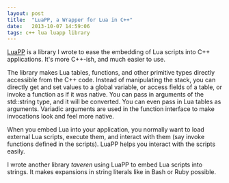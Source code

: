 ```yaml
---
layout: post
title:  "LuaPP, a Wrapper for Lua in C++"
date:   2013-10-07 14:59:06
tags: c++ lua luapp library
---
```


[LuaPP](https://github.com/echaozh/luapp) is a library I wrote to ease the embedding of Lua scripts into C++ applications. It's more C++-ish, and much easier to use.

The library makes Lua tables, functions, and other primitive types directly accessible from the C++ code. Instead of manipulating the stack, you can directly get and set values to a global variable, or access fields of a table, or invoke a function as if it was native. You can pass in arguments of the std::string type, and it will be converted. You can even pass in Lua tables as arguments. Variadic arguments are used in the function interface to make invocations look and feel more native.

When you embed Lua into your application, you normally want to load external Lua scripts, execute them, and interact with them (say invoke functions defined in the scripts). LuaPP helps you interact with the scripts easily.

I wrote another library _taveren_ using LuaPP to embed Lua scripts into strings. It makes expansions in string literals like in Bash or Ruby possible.
